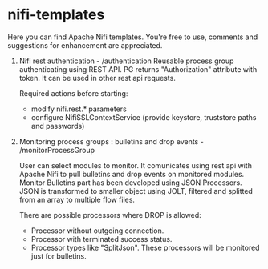 # nifi-templates
Here you can find Apache Nifi templates. You're free to use, comments and suggestions for enhancement are appreciated.

1. Nifi rest authentication - /authentication
   Reusable process group authenticating using REST API. PG returns "Authorization" attribute with token. 
   It can be used in other rest api requests.
   
   Required actions before starting:
   - modify nifi.rest.* parameters
   - configure NifiSSLContextService (provide keystore, truststore paths and passwords)
   
2. Monitoring process groups : bulletins and drop events - /monitorProcessGroup
   
   User can select modules to monitor. It comunicates using rest api with Apache Nifi to pull bulletins and drop events on monitored modules.
   Monitor Bulletins part has been developed using JSON Processors. JSON is transformed to smaller object using JOLT, filtered and splitted from an array to multiple flow files.
   
   There are possible processors where DROP is allowed:
   - Processor without outgoing connection.
   - Processor with terminated success status.
   - Processor types like "SplitJson".
   These processors will be monitored just for bulletins.
